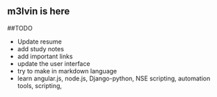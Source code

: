## m3lvin is here 

##TODO

- Update resume
- add study notes
- add important links 
- update the user interface 
- try to make in markdown language 
- learn angular.js, node.js, Django-python, NSE scripting, automation tools, scripting, 
